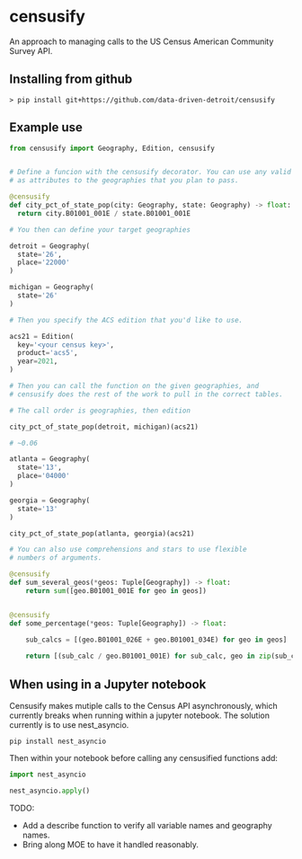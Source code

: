 # censusify
An approach to managing calls to the US Census American Community Survey API.


## Installing from github

```console
> pip install git+https://github.com/data-driven-detroit/censusify
```

## Example use

```python
from censusify import Geography, Edition, censusify


# Define a funcion with the censusify decorator. You can use any valid table names
# as attributes to the geographies that you plan to pass.

@censusify
def city_pct_of_state_pop(city: Geography, state: Geography) -> float: # type hints are optional
  return city.B01001_001E / state.B01001_001E

# You then can define your target geographies

detroit = Geography(
  state='26',
  place='22000'
)

michigan = Geography(
  state='26'
)

# Then you specify the ACS edition that you'd like to use.

acs21 = Edition(
  key='<your census key>',
  product='acs5',
  year=2021,
)

# Then you can call the function on the given geographies, and 
# censusify does the rest of the work to pull in the correct tables.

# The call order is geographies, then edition

city_pct_of_state_pop(detroit, michigan)(acs21)

# ~0.06

atlanta = Geography(
  state='13',
  place='04000'
)

georgia = Geography(
  state='13'
)

city_pct_of_state_pop(atlanta, georgia)(acs21)

# You can also use comprehensions and stars to use flexible
# numbers of arguments.

@censusify
def sum_several_geos(*geos: Tuple[Geography]) -> float:
    return sum([geo.B01001_001E for geo in geos])


@censusify
def some_percentage(*geos: Tuple[Geography]) -> float:
    
    sub_calcs = [(geo.B01001_026E + geo.B01001_034E) for geo in geos]

    return [(sub_calc / geo.B01001_001E) for sub_calc, geo in zip(sub_calcs, geos)]
```

## When using in a Jupyter notebook
Censusify makes mutiple calls to the Census API asynchronously, which currently breaks when running within a jupyter notebook. The solution currently is to use nest_asyncio.

```
pip install nest_asyncio
```

Then within your notebook before calling any censusified functions add:

```python
import nest_asyncio

nest_asyncio.apply()
```

TODO:

- Add a describe function to verify all variable names and geography names.
- Bring along MOE to have it handled reasonably.
